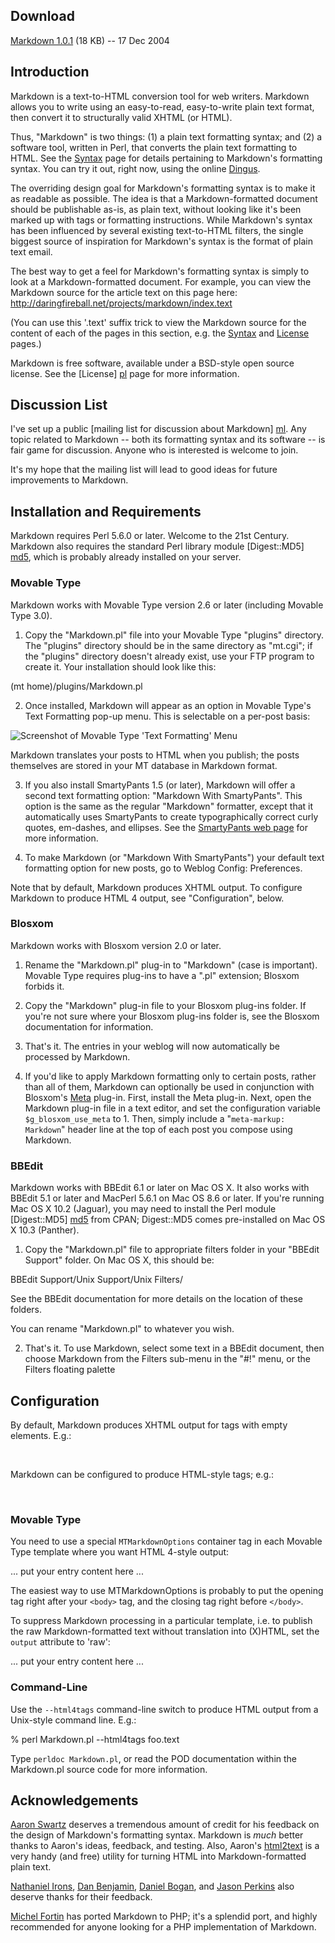 
Download
--------

[Markdown 1.0.1][dl] (18 KB) -- 17 Dec 2004

[dl]: http://daringfireball.net/projects/downloads/Markdown_1.0.1.zip


Introduction
------------

Markdown is a text-to-HTML conversion tool for web writers. Markdown
allows you to write using an easy-to-read, easy-to-write plain text
format, then convert it to structurally valid XHTML (or HTML).

Thus, "Markdown" is two things: (1) a plain text formatting syntax;
and (2) a software tool, written in Perl, that converts the plain text
formatting to HTML. See the [Syntax][] page for details pertaining to
Markdown's formatting syntax. You can try it out, right now, using the
online [Dingus][].

[syntax]: /projects/markdown/syntax
[dingus]: /projects/markdown/dingus

The overriding design goal for Markdown's formatting syntax is to make
it as readable as possible. The idea is that a Markdown-formatted
document should be publishable as-is, as plain text, without looking
like it's been marked up with tags or formatting instructions. While
Markdown's syntax has been influenced by several existing text-to-HTML
filters, the single biggest source of inspiration for Markdown's
syntax is the format of plain text email.

The best way to get a feel for Markdown's formatting syntax is simply
to look at a Markdown-formatted document. For example, you can view
the Markdown source for the article text on this page here:
<http://daringfireball.net/projects/markdown/index.text>

(You can use this '.text' suffix trick to view the Markdown source for
the content of each of the pages in this section, e.g. the
[Syntax][s_src] and [License][l_src] pages.)

[s_src]: /projects/markdown/syntax.text
[l_src]: /projects/markdown/license.text

Markdown is free software, available under a BSD-style open source
license. See the [License] [pl] page for more information.

[pl]: /projects/markdown/license


Discussion List <a id="discussion-list" />
---------------

I've set up a public [mailing list for discussion about Markdown] [ml].
Any topic related to Markdown -- both its formatting syntax and
its software -- is fair game for discussion. Anyone who is interested
is welcome to join.

It's my hope that the mailing list will lead to good ideas for future
improvements to Markdown.

[ml]: http://six.pairlist.net/mailman/listinfo/markdown-discuss


Installation and Requirements <a id="install" />
-----------------------------

Markdown requires Perl 5.6.0 or later. Welcome to the 21st Century.
Markdown also requires the standard Perl library module [Digest::MD5]
[md5], which is probably already installed on your server.

[md5]: http://search.cpan.org/dist/Digest-MD5/MD5.pm


### Movable Type ###

Markdown works with Movable Type version 2.6 or later (including
Movable Type 3.0).

1.  Copy the "Markdown.pl" file into your Movable Type "plugins"
directory. The "plugins" directory should be in the same directory
as "mt.cgi"; if the "plugins" directory doesn't already exist, use
your FTP program to create it. Your installation should look like
this:

(mt home)/plugins/Markdown.pl

2.  Once installed, Markdown will appear as an option in Movable Type's
Text Formatting pop-up menu. This is selectable on a per-post basis:

![Screenshot of Movable Type 'Text Formatting' Menu][tfmenu]

Markdown translates your posts to HTML when you publish; the posts
themselves are stored in your MT database in Markdown format.

3.	If you also install SmartyPants 1.5 (or later), Markdown will
offer a second text formatting option: "Markdown With
SmartyPants". This option is the same as the regular "Markdown"
formatter, except that it automatically uses SmartyPants to create
typographically correct curly quotes, em-dashes, and ellipses. See
the [SmartyPants web page][sp] for more information.

4.	To make Markdown (or "Markdown With SmartyPants") your default
text formatting option for new posts, go to Weblog Config:
Preferences.

Note that by default, Markdown produces XHTML output. To configure
Markdown to produce HTML 4 output, see "Configuration", below.

[sp]: http://daringfireball.net/projects/smartypants/



### Blosxom ###

Markdown works with Blosxom version 2.0 or later.

1.  Rename the "Markdown.pl" plug-in to "Markdown" (case is
important). Movable Type requires plug-ins to have a ".pl"
extension; Blosxom forbids it.

2.  Copy the "Markdown" plug-in file to your Blosxom plug-ins folder.
If you're not sure where your Blosxom plug-ins folder is, see the
Blosxom documentation for information.

3.  That's it. The entries in your weblog will now automatically be
processed by Markdown.

4.	If you'd like to apply Markdown formatting only to certain
posts, rather than all of them, Markdown can optionally be used in
conjunction with Blosxom's [Meta][] plug-in. First, install the
Meta plug-in. Next, open the Markdown plug-in file in a text
editor, and set the configuration variable `$g_blosxom_use_meta`
to 1. Then, simply include a "`meta-markup: Markdown`" header line
at the top of each post you compose using Markdown.

[meta]: http://www.blosxom.com/plugins/meta/meta.htm


### BBEdit ###

Markdown works with BBEdit 6.1 or later on Mac OS X. It also works
with BBEdit 5.1 or later and MacPerl 5.6.1 on Mac OS 8.6 or later. If
you're running Mac OS X 10.2 (Jaguar), you may need to install the
Perl module [Digest::MD5] [md5] from CPAN; Digest::MD5 comes
pre-installed on Mac OS X 10.3 (Panther).

1.  Copy the "Markdown.pl" file to appropriate filters folder in your
"BBEdit Support" folder. On Mac OS X, this should be:

BBEdit Support/Unix Support/Unix Filters/

See the BBEdit documentation for more details on the location of
these folders.

You can rename "Markdown.pl" to whatever you wish.

2.  That's it. To use Markdown, select some text in a BBEdit document,
then choose Markdown from the Filters sub-menu in the "#!" menu, or
the Filters floating palette



Configuration  <a id="configuration"></a>
-------------

By default, Markdown produces XHTML output for tags with empty elements.
E.g.:

<br />

Markdown can be configured to produce HTML-style tags; e.g.:

<br>


### Movable Type ###

You need to use a special `MTMarkdownOptions` container tag in each
Movable Type template where you want HTML 4-style output:

<MTMarkdownOptions output='html4'>
... put your entry content here ...
</MTMarkdownOptions>

The easiest way to use MTMarkdownOptions is probably to put the
opening tag right after your `<body>` tag, and the closing tag right
before `</body>`.

To suppress Markdown processing in a particular template, i.e. to
publish the raw Markdown-formatted text without translation into
(X)HTML, set the `output` attribute to 'raw':

<MTMarkdownOptions output='raw'>
... put your entry content here ...
</MTMarkdownOptions>


### Command-Line ###

Use the `--html4tags` command-line switch to produce HTML output from a
Unix-style command line. E.g.:

% perl Markdown.pl --html4tags foo.text

Type `perldoc Markdown.pl`, or read the POD documentation within the
Markdown.pl source code for more information.


Acknowledgements <a id="acknowledgements" />
----------------

[Aaron Swartz][] deserves a tremendous amount of credit for his feedback on the
design of Markdown's formatting syntax. Markdown is *much* better thanks
to Aaron's ideas, feedback, and testing. Also, Aaron's [html2text][]
is a very handy (and free) utility for turning HTML into
Markdown-formatted plain text.

[Nathaniel Irons][], [Dan Benjamin][], [Daniel Bogan][], and [Jason Perkins][]
also deserve thanks for their feedback.

[Michel Fortin][] has ported Markdown to PHP; it's a splendid port, and highly recommended for anyone looking for a PHP implementation of Markdown.

[Aaron Swartz]:		http://www.aaronsw.com/
[Nathaniel Irons]:	http://bumppo.net/
[Dan Benjamin]:		http://hivelogic.com/
[Daniel Bogan]:		http://waferbaby.com/
[Jason Perkins]:		http://pressedpants.com/
[Michel Fortin]:		http://www.michelf.com/projects/php-markdown/
[html2text]:          http://www.aaronsw.com/2002/html2text/

[tfmenu]: /graphics/markdown/mt_textformat_menu.png